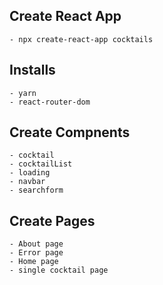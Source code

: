 ## Create React App
    - npx create-react-app cocktails
## Installs
    - yarn
    - react-router-dom

## Create Compnents
    - cocktail
    - cocktailList
    - loading
    - navbar
    - searchform

## Create Pages
    - About page
    - Error page
    - Home page 
    - single cocktail page